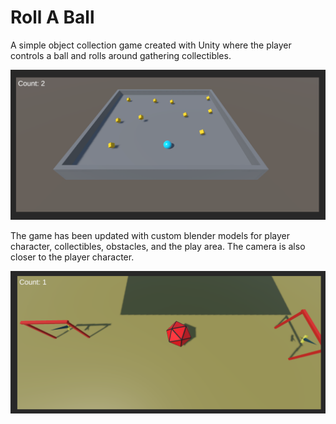 # Roll A Ball
A simple object collection game created with Unity where the player controls a ball and rolls around gathering collectibles.

![Screenshot](/Screenshots/rollaballscreenshot.png)

The game has been updated with custom blender models for player character, collectibles, obstacles, and the play area. The camera is also closer to the player character.

![Screenshot](/Screenshots/updatedRollABall.png)
